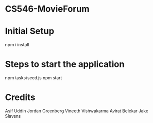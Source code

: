 # CS546-MovieForum
# Initial Setup 
npm i install 
# Steps to start the application 
npm tasks/seed.js
npm start
# Credits
Asif Uddin
Jordan Greenberg
Vineeth Vishwakarma
Avirat Belekar
Jake Slavens

